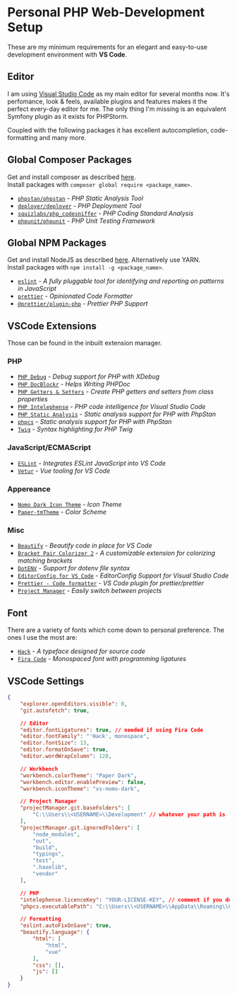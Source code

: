 # Personal PHP Web-Development Setup

These are my minimum requirements for an elegant and easy-to-use development environment with **VS Code**.

## Editor

I am using [Visual Studio Code](https://code.visualstudio.com/) as my main editor for several months now. It's perfomance, look & feels, available plugins and features makes it the perfect every-day editor for me. The only thing I'm missing is an equivalent Symfony plugin as it exists for PHPStorm.

Coupled with the following packages it has excellent autocompletion, code-formatting and many more.

## Global **Composer** Packages

Get and install composer as described [here](https://getcomposer.org/download/).<br>
Install packages with `composer global require <package_name>`.

- [`phpstan/phpstan`](https://github.com/phpstan/phpstan) - _PHP Static Analysis Tool_
- [`deployer/deployer`](https://github.com/deployphp/deployer) - _PHP Deployment Tool_
- [`squizlabs/php_codesniffer`](https://github.com/squizlabs/PHP_CodeSniffer) - _PHP Coding Standard Analysis_
- [`phpunit/phpunit`](https://github.com/sebastianbergmann/phpunit) - _PHP Unit Testing Framework_

## Global **NPM** Packages

Get and install NodeJS as described [here](https://nodejs.org/en/). Alternatively use YARN.<br>
Install packages with `npm install -g <package_name>`.

- [`eslint`](https://github.com/eslint/eslint) - _A fully pluggable tool for identifying and reporting on patterns in JavaScript_
- [`prettier`](https://github.com/prettier/prettier) - _Opinionated Code Formatter_
- [`@prettier/plugin-php`](https://github.com/prettier/plugin-php) - _Prettier PHP Support_

## **VSCode** Extensions

Those can be found in the inbuilt extension manager.

### PHP

- [`PHP Debug`](https://marketplace.visualstudio.com/items?itemName=felixfbecker.php-debug) - _Debug support for PHP with XDebug_
- [`PHP DocBlockr`](https://marketplace.visualstudio.com/items?itemName=neilbrayfield.php-docblocker) - _Helps Writing PHPDoc_
- [`PHP Getters & Setters`](https://marketplace.visualstudio.com/items?itemName=phproberto.vscode-php-getters-setters) - _Create PHP getters and setters from class properties_
- [`PHP Intelephense`](https://marketplace.visualstudio.com/items?itemName=bmewburn.vscode-intelephense-client) - _PHP code intelligence for Visual Studio Code_
- [`PHP Static Analysis`](https://marketplace.visualstudio.com/items?itemName=breezelin.phpstan) - _Static analysis support for PHP with PhpStan_
- [`phpcs`](https://marketplace.visualstudio.com/items?itemName=ikappas.phpcs) - _Static analysis support for PHP with PhpStan_
- [`Twig`](https://marketplace.visualstudio.com/items?itemName=whatwedo.twig) - _Syntax highlighting for PHP Twig_

### JavaScript/ECMAScript

- [`ESLint`](https://marketplace.visualstudio.com/items?itemName=dbaeumer.vscode-eslint) - _Integrates ESLint JavaScript into VS Code_
- [`Vetur`](https://marketplace.visualstudio.com/items?itemName=octref.vetur) - _Vue tooling for VS Code_

### Appereance

- [`Nomo Dark Icon Theme`](https://marketplace.visualstudio.com/items?itemName=be5invis.vscode-icontheme-nomo-dark) - _Icon Theme_
- [`Paper-tmTheme`](https://marketplace.visualstudio.com/items?itemName=DiryoX.Paper-tmTheme) - _Color Scheme_

### Misc

- [`Beautify`](https://marketplace.visualstudio.com/items?itemName=HookyQR.beautify) - _Beautify code in place for VS Code_
- [`Bracket Pair Colorizer 2`](https://marketplace.visualstudio.com/items?itemName=CoenraadS.bracket-pair-colorizer-2) - _A customizable extension for colorizing matching brackets_
- [`DotENV`](https://marketplace.visualstudio.com/items?itemName=mikestead.dotenv) - _Support for dotenv file syntax_
- [`EditorConfig for VS Code`](https://marketplace.visualstudio.com/items?itemName=EditorConfig.EditorConfig) - _EditorConfig Support for Visual Studio Code_
- [`Prettier - Code formatter`](https://marketplace.visualstudio.com/items?itemName=esbenp.prettier-vscode) - _VS Code plugin for prettier/prettier_
- [`Project Manager`](https://marketplace.visualstudio.com/items?itemName=alefragnani.project-manager) - _Easily switch between projects_

## **Font**

There are a variety of fonts which come down to personal preference. The ones I use the most are:

- [`Hack`](https://github.com/source-foundry/Hack) - _A typeface designed for source code_
- [`Fira Code`](https://github.com/tonsky/FiraCode) - _Monospaced font with programming ligatures_

## **VSCode** Settings

```JSON
{
    "explorer.openEditors.visible": 0,
    "git.autofetch": true,

    // Editor
    "editor.fontLigatures": true, // needed if using Fira Code
    "editor.fontFamily": "'Hack', monospace",
    "editor.fontSize": 13,
    "editor.formatOnSave": true,
    "editor.wordWrapColumn": 120,

    // Workbench
    "workbench.colorTheme": "Paper Dark",
    "workbench.editor.enablePreview": false,
    "workbench.iconTheme": "vs-nomo-dark",

    // Project Manager
    "projectManager.git.baseFolders": [
        "C:\\Users\\<USERNAME>\\Development" // whatever your path is
    ],
    "projectManager.git.ignoredFolders": [
        "node_modules",
        "out",
        "build",
        "typings",
        "test",
        ".haxelib",
        "vendor"
    ],

    // PHP
    "intelephense.licenceKey": "YOUR-LICENSE-KEY", // comment if you don't have one
    "phpcs.executablePath": "C:\\Users\\<USERNAME>\\AppData\\Roaming\\Composer\\vendor\\bin\\phpcs.bat", // This is on windows

    // Formatting
    "eslint.autoFixOnSave": true,
    "beautify.language": {
        "html": [
            "html",
            "vue"
        ],
        "css": [],
        "js": []
    }
}
```

